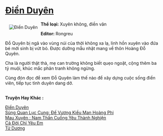 <a href="https://utruyen.com/truyen/dien-duyen/17076/" title="Điền Duyên"><h1>Điền Duyên</h1></a><div style="display:table"><img align="right" style="float: left; padding: 10px;" src="https://utruyen.com/images/story/200x260/dien-duyen.jpg" alt="Điền Duyên"><b>Thể loại: </b>Xuyên không, điền văn<p></p><b>Editor: </b>Rongreu<p></p>Đỗ Quyên bị ngã vào vùng núi của thời không xa lạ, linh hồn xuyên vào đứa bé mới sinh bị vứt bỏ. Được dưỡng mẫu nhặt mang về thôn Hoàng Đỗ Quyên.<p></p>Cha là người thật thà, mẹ can trường không biết quẹo ngoặt, cộng thêm ba tỷ muội, khúc mắc phân tranh không ngừng.<p></p>Cùng đón đọc để xem Đỗ Quyên làm thế nào để xây dựng cuộc sống điền viên, tiếp tục tình duyên dang dở.</div><p><br><b>Truyện Hay Khác :</b></p><a href="https://utruyen.com/truyen/dien-duyen/17076/" alt="Điền Duyên">Điền Duyên</a><br/><a href="https://utruyen.com/truyen/sung-quan-luc-cung-de-vuong-kieu-man-hoang-phi/17587/" alt="Sủng Quan Lục Cung: Đế Vương Kiều Man Hoàng Phi">Sủng Quan Lục Cung: Đế Vương Kiều Man Hoàng Phi</a><br/><a href="https://github.com/quanluxury/ngontinh_top100/tree/master/truyenhay/19509" alt="Mau Xuyên : Nam Thần Cuồng Yêu Thành Nghiện">Mau Xuyên : Nam Thần Cuồng Yêu Thành Nghiện</a><br/><a href="https://github.com/quanluxury/ngontinh_top100/tree/master/truyenhay/19170" alt="Cả Đời Chỉ Yêu Em">Cả Đời Chỉ Yêu Em</a><br/><a href="https://images.google.com.bn/url?q=https%3A%2F%2Futruyen.com%2Ftruyen%2Ftu-duong%2F17544%2F" alt="Tử Dương">Tử Dương</a><br/>
